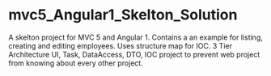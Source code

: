 # mvc5_Angular1_Skelton_Solution

A skelton project for MVC 5 and Angular 1.
Contains a an example for listing, creating and editing employees.
Uses structure map for IOC.
3 Tier Architecture
UI, Task, DataAccess, DTO, IOC project to prevent web project from knowing about every other project.
